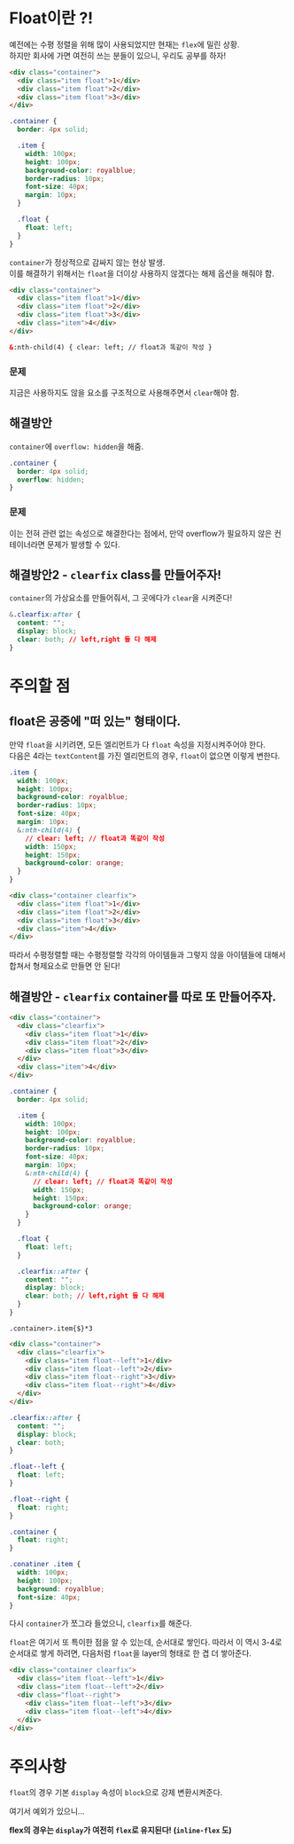 # Float이란 ?!

예전에는 수평 정렬을 위해 많이 사용되었지만 현재는 `flex`에 밀린 상황.  
하지만 회사에 가면 여전히 쓰는 분들이 있으니, 우리도 공부를 하자!

```html
<div class="container">
  <div class="item float">1</div>
  <div class="item float">2</div>
  <div class="item float">3</div>
</div>
```

```css
.container {
  border: 4px solid;

  .item {
    width: 100px;
    height: 100px;
    background-color: royalblue;
    border-radius: 10px;
    font-size: 40px;
    margin: 10px;
  }

  .float {
    float: left;
  }
}
```

`container`가 정상적으로 감싸지 않는 현상 발생.  
이를 해결하기 위해서는 `float`을 더이상 사용하지 않겠다는 해제 옵션을 해줘야 함.

```html
<div class="container">
  <div class="item float">1</div>
  <div class="item float">2</div>
  <div class="item float">3</div>
  <div class="item">4</div>
</div>
```

```html
&:nth-child(4) { clear: left; // float과 똑같이 작성 }
```

### 문제

지금은 사용하지도 않을 요소를 구조적으로 사용해주면서 `clear`해야 함.

## 해결방안

`container`에 `overflow: hidden`을 해줌.

```css
.container {
  border: 4px solid;
  overflow: hidden;
}
```

### 문제

이는 전혀 관련 없는 속성으로 해결한다는 점에서, 만약 overflow가 필요하지 않은 컨테이너라면 문제가 발생할 수 있다.

## 해결방안2 - `clearfix` class를 만들어주자!

`container`의 가상요소를 만들어줘서, 그 곳에다가 `clear`을 시켜준다!

```css
&.clearfix:after {
  content: "";
  display: block;
  clear: both; // left,right 둘 다 해제
}
```

# 주의할 점

## float은 공중에 "떠 있는" 형태이다.

만약 `float`을 시키려면, 모든 엘리먼트가 다 `float` 속성을 지정시켜주어야 한다.  
다음은 4라는 `textContent`를 가진 엘리먼트의 경우, `float`이 없으면 이렇게 변한다.


```css
.item {
  width: 100px;
  height: 100px;
  background-color: royalblue;
  border-radius: 10px;
  font-size: 40px;
  margin: 10px;
  &:nth-child(4) {
    // clear: left; // float과 똑같이 작성
    width: 150px;
    height: 150px;
    background-color: orange;
  }
}
```

```html
<div class="container clearfix">
  <div class="item float">1</div>
  <div class="item float">2</div>
  <div class="item float">3</div>
  <div class="item">4</div>
</div>
```

따라서 수평정렬할 때는 수평정렬할 각각의 아이템들과 그렇지 않을 아이템들에 대해서 합쳐서 형제요소로 만들면 안 된다!

## 해결방안 - `clearfix` container를 따로 또 만들어주자.

```html
<div class="container">
  <div class="clearfix">
    <div class="item float">1</div>
    <div class="item float">2</div>
    <div class="item float">3</div>
  </div>
  <div class="item">4</div>
</div>
```

```css
.container {
  border: 4px solid;

  .item {
    width: 100px;
    height: 100px;
    background-color: royalblue;
    border-radius: 10px;
    font-size: 40px;
    margin: 10px;
    &:nth-child(4) {
      // clear: left; // float과 똑같이 작성
      width: 150px;
      height: 150px;
      background-color: orange;
    }
  }

  .float {
    float: left;
  }

  .clearfix::after {
    content: "";
    display: block;
    clear: both; // left,right 둘 다 해제
  }
}
```

`.container>.item{$}*3`

```html
<div class="container">
  <div class="clearfix">
    <div class="item float--left">1</div>
    <div class="item float--left">2</div>
    <div class="item float--right">3</div>
    <div class="item float--right">4</div>
  </div>
</div>
```

```css
.clearfix::after {
  content: "";
  display: block;
  clear: both;
}

.float--left {
  float: left;
}

.float--right {
  float: right;
}

.container {
  float: right;
}

.conatiner .item {
  width: 100px;
  height: 100px;
  background: royalblue;
  font-size: 40px;
}
```

다시 `container`가 쪼그라 들었으니, `clearfix`를 해준다.

`float`은 여기서 또 특이한 점을 알 수 있는데, 순서대로 쌓인다. 따라서 이 역시 3-4로 순서대로 쌓게 하려면, 다음처럼 `float`을 layer의 형태로 한 겹 더 쌓아준다.

```html
<div class="container clearfix">
  <div class="item float--left">1</div>
  <div class="item float--left">2</div>
  <div class="float--right">
    <div class="item float--left">3</div>
    <div class="item float--left">4</div>
  </div>
</div>
```


# 주의사항

`float`의 경우 기본 `display` 속성이 `block`으로 강제 변환시켜준다.

여기서 예외가 있으니...

**flex의 경우는 `display`가 여전히 `flex`로 유지된다! (`inline-flex` 도)**
